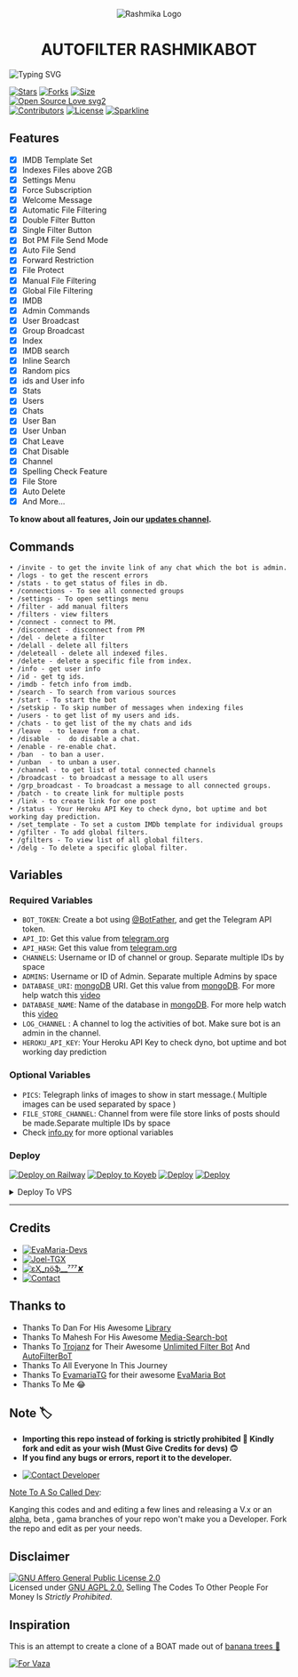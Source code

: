 <p align="center">
  <img src="https://telegra.ph/file/9f1781faeab4a4a775722.jpg" alt="Rashmika Logo">
</p>
<h1 align="center">
  <b>AUTOFILTER RASHMIKABOT</b>
</h1>

![Typing SVG](https://readme-typing-svg.herokuapp.com/?lines=Welcome+To+RashmikaBot!;Created+by+ɛӼ_ռöֆ__⁷⁷⁷✘⁴!;A+simple+and+powerful+Bot!;Indexes+Files+above+2GB;A+Bot+with+double+button!;Start+message+with+pic!;And+more+features!)
</p>

[![Stars](https://img.shields.io/github/stars/MyBotzz/RashmikaBot?style=flat-square&color=yellow)](https://github.com/MyBotzz/RashmikaBot/stargazers)
[![Forks](https://img.shields.io/github/forks/MyBotzz/RashmikaBot?style=flat-square&color=orange)](https://github.com/MyBotzz/RashmikaBot/fork)
[![Size](https://img.shields.io/github/repo-size/MyBotzz/RashmikaBot?style=flat-square&color=green)](https://github.com/MyBotzz/RashmikaBot/)   
[![Open Source Love svg2](https://badges.frapsoft.com/os/v2/open-source.svg?v=103)](https://github.com/MyBotzz/RashmikaBot)   
[![Contributors](https://img.shields.io/github/contributors/MyBotzz/RashmikaBot?style=flat-square&color=green)](https://github.com/MyBotzz/RashmikaBot/graphs/contributors)
[![License](https://img.shields.io/badge/License-AGPL-blue)](https://github.com/MyBotzz/RashmikaBot/blob/main/LICENSE)
[![Sparkline](https://stars.medv.io/MyBotzz/RashmikaBot.svg)](https://stars.medv.io/MyBotzz/RashmikaBot)

## Features
- [x] IMDB Template Set
- [x] Indexes Files above 2GB
- [x] Settings Menu
- [x] Force Subscription
- [x] Welcome Message
- [x] Automatic File Filtering
- [x] Double Filter Button
- [x] Single Filter Button
- [x] Bot PM File Send Mode
- [x] Auto File Send
- [x] Forward Restriction
- [x] File Protect
- [x] Manual File Filtering
- [x] Global File Filtering
- [x] IMDB
- [x] Admin Commands
- [x] User Broadcast
- [x] Group Broadcast
- [x] Index
- [x] IMDB search
- [x] Inline Search
- [x] Random pics
- [x] ids and User info 
- [x] Stats
- [x] Users
- [x] Chats
- [x] User Ban
- [x] User Unban
- [x] Chat Leave
- [x] Chat Disable
- [x] Channel
- [x] Spelling Check Feature
- [x] File Store
- [x] Auto Delete
- [x] And More...

<b>To know about all features, Join our <a href='https://telegram.me/RashmikaUpdates'>updates channel</a>.</b>

## Commands
```
• /invite - to get the invite link of any chat which the bot is admin.
• /logs - to get the rescent errors
• /stats - to get status of files in db.
• /connections - To see all connected groups
• /settings - To open settings menu
• /filter - add manual filters
• /filters - view filters
• /connect - connect to PM.
• /disconnect - disconnect from PM
• /del - delete a filter
• /delall - delete all filters
• /deleteall - delete all indexed files.
• /delete - delete a specific file from index.
• /info - get user info
• /id - get tg ids.
• /imdb - fetch info from imdb.
• /search - To search from various sources
• /start - To start the bot
• /setskip - To skip number of messages when indexing files
• /users - to get list of my users and ids.
• /chats - to get list of the my chats and ids 
• /leave  - to leave from a chat.
• /disable  -  do disable a chat.
• /enable - re-enable chat.
• /ban  - to ban a user.
• /unban  - to unban a user.
• /channel - to get list of total connected channels
• /broadcast - to broadcast a message to all users
• /grp_broadcast - To broadcast a message to all connected groups.
• /batch - to create link for multiple posts
• /link - to create link for one post
• /status - Your Heroku API Key to check dyno, bot uptime and bot working day prediction.
• /set_template - To set a custom IMDb template for individual groups
• /gfilter - To add global filters.
• /gfilters - To view list of all global filters.
• /delg - To delete a specific global filter.
```

## Variables

### Required Variables
* `BOT_TOKEN`: Create a bot using [@BotFather](https://telegram.dog/BotFather), and get the Telegram API token.
* `API_ID`: Get this value from [telegram.org](https://my.telegram.org/apps)
* `API_HASH`: Get this value from [telegram.org](https://my.telegram.org/apps)
* `CHANNELS`: Username or ID of channel or group. Separate multiple IDs by space
* `ADMINS`: Username or ID of Admin. Separate multiple Admins by space
* `DATABASE_URI`: [mongoDB](https://www.mongodb.com) URI. Get this value from [mongoDB](https://www.mongodb.com). For more help watch this [video](https://youtu.be/1G1XwEOnxxo)
* `DATABASE_NAME`: Name of the database in [mongoDB](https://www.mongodb.com). For more help watch this [video](https://youtu.be/1G1XwEOnxxo)
* `LOG_CHANNEL` : A channel to log the activities of bot. Make sure bot is an admin in the channel.
* `HEROKU_API_KEY`: Your Heroku API Key to check dyno, bot uptime and bot working day prediction
### Optional Variables
* `PICS`: Telegraph links of images to show in start message.( Multiple images can be used separated by space )
* `FILE_STORE_CHANNEL`: Channel from were file store links of posts should be made.Separate multiple IDs by space
* Check [info.py](https://github.com/MyBotzz/RashmikaBot/blob/master/info.py) for more optional variables
### Deploy

[![Deploy on Railway](https://railway.app/button.svg)](https://railway.app/new/template/TKLYA7)
[![Deploy to Koyeb](https://www.koyeb.com/static/images/deploy/button.svg)](https://app.koyeb.com/deploy?type=git&repository=github.com/MyBotzz/RashmikaBot&env[BOT_TOKEN]&env[API_ID]&env[API_HASH]&env[CHANNELS]&env[ADMINS]&env[PICS]&env[LOG_CHANNEL]&env[AUTH_CHANNEL]&env[CUSTOM_FILE_CAPTION]&env[DATABASE_URI]&env[DATABASE_NAME]=moviesfiles&env[COLLECTION_NAME]=Telegram_files&run_command=python%20bot.py&branch=master&name=RashmikaBot)
[![Deploy](https://www.herokucdn.com/deploy/button.svg)](https://heroku.com/deploy?template=https://github.com/MyBotzz/RashmikaBot)
[![Deploy](https://www.herokucdn.com/deploy/button.svg)](https://telegram.dog/XTZ_HerokuBot?start=Sm9lbGtiL0RRLXRoZS1maWxlLWRvbm9yIG1hc3Rlcg)
<details><summary>Deploy To VPS</summary>
<p>
<pre>
git clone https://github.com/MyBotzz/RashmikaBot
# Install Packages
pip3 install -U -r requirements.txt
Edit info.py with variables as given below then run bot
python3 bot.py
</pre>
</p>
</details>

<hr>

## Credits 
* [![EvaMaria-Devs](https://img.shields.io/static/v1?label=EvaMaria&message=devs&color=critical)](https://telegram.dog/EvaMariaDevs)
* [![Joel-TGX](https://img.shields.io/static/v1?label=Jᴏᴇʟ+ᠰ+TɢX&message=Github&color=critical)](https://github.com/Joelkb)
* [![ɛӼ_ռöֆ__⁷⁷⁷✘](https://img.shields.io/static/v1?label=ɛӼ_ռöֆ__⁷⁷⁷✘&message=Github&color=critical)](https://github.com/MyBotzz)
* [![Contact](https://img.shields.io/static/v1?label=Contact+Developer&message=On+Telegram&color=critical)](https://telegram.me/AFxSU)

## Thanks to 
 - Thanks To Dan For His Awesome [Library](https://github.com/pyrogram/pyrogram)
 - Thanks To Mahesh For His Awesome [Media-Search-bot](https://github.com/Mahesh0253/Media-Search-bot)
 - Thanks To [Trojanz](https://github.com/trojanzhex) for Their Awesome [Unlimited Filter Bot](https://github.com/TroJanzHEX/Unlimited-Filter-Bot) And [AutoFilterBoT](https://github.com/trojanzhex/auto-filter-bot)
 - Thanks To All Everyone In This Journey
 - Thanks To [EvamariaTG](https://raw.githubusercontent.com/EvamariaTG) for their awesome [EvaMaria Bot](https://raw.githubusercontent.com/EvamariaTG/EvaMaria)
 - Thanks To Me 😂

## Note 🏷️
 - <b>Importing this repo instead of forking is strictly prohibited 🚫 Kindly fork and edit as your wish (Must Give Credits for devs) 🙃</b>
 - <b>If you find any bugs or errors, report it to the developer.</b>
* [![Contact Developer](https://img.shields.io/static/v1?label=Contact+Developer&message=On+Telegram&color=critical)](https://telegram.me/AFxSU)

[Note To A So Called Dev](https://telegram.dog/subin_works/203): 

Kanging this codes and and editing a few lines and releasing a V.x  or an [alpha](https://telegram.dog/subin_works/204), beta , gama branches of your repo won't make you a Developer.
Fork the repo and edit as per your needs.

## Disclaimer
[![GNU Affero General Public License 2.0](https://www.gnu.org/graphics/agplv3-155x51.png)](https://www.gnu.org/licenses/agpl-3.0.en.html#header)    
Licensed under [GNU AGPL 2.0.](https://github.com/EvamariaTG/evamaria/blob/master/LICENSE)
Selling The Codes To Other People For Money Is *Strictly Prohibited*.

## Inspiration
This is an attempt to create a clone of a BOAT made out of [banana trees 🌳](https://telegram.dog/GetTGLink/4187)

[![For Vaza](https://telegra.ph/file/b652d4bec083139077fad.jpg)](https://telegra.ph/file/98342dc186fd7484cba91.mp4 "Oru Kootam Vazhakalk samarpikkunnu")
